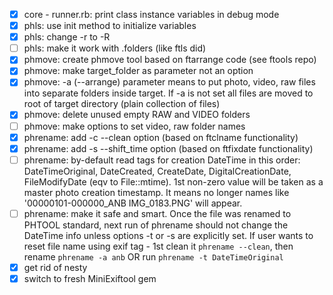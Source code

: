 - [x] core - runner.rb: print class instance variables in debug mode
- [x] phls: use init method to initialize variables
- [x] phls: change -r to -R
- [ ] phls: make it work with .folders (like ftls did)
- [x] phmove: create phmove tool based on ftarrange code (see ftools repo)
- [x] phmove: make target_folder as parameter not an option
- [x] phmove: -a (--arrange) parameter means to put photo, video, raw files into separate folders inside target. If -a is not set all files are moved to root of target directory (plain collection of files)
- [x] phmove: delete unused empty RAW and VIDEO folders
- [ ] phmove: make options to set video, raw folder names
- [x] phrename: add -c --clean option (based on ftclname functionality)
- [x] phrename: add -s --shift_time option (based on ftfixdate functionality)
- [ ] phrename: by-default read tags for creation DateTime in this order: DateTimeOriginal, DateCreated, CreateDate, DigitalCreationDate, FileModifyDate (eqv to File::mtime). 1st non-zero value will be taken as a master photo creation timestamp. It means no longer names like '00000101-000000_ANB IMG_0183.PNG' will appear.
- [ ] phrename: make it safe and smart. Once the file was renamed to PHTOOL standard, next run of phrename should not change the DateTime info unless options -t or -s are explicitly set. If user wants to reset file name using exif tag - 1st clean it `phrename --clean`, then rename `phrename -a anb` OR run `phrename -t DateTimeOriginal`
- [x] get rid of nesty
- [x] switch to fresh MiniExiftool gem
